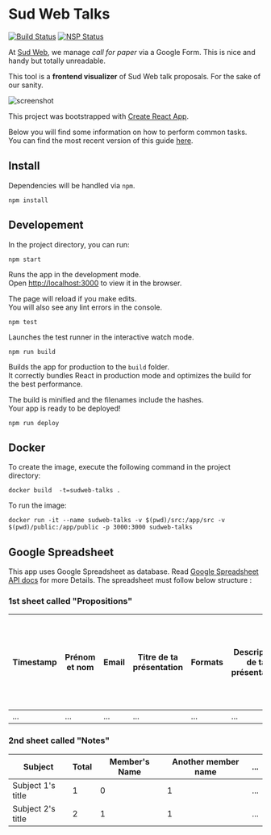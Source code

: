 # Sud Web Talks

[![Build Status](https://travis-ci.org/sudweb/talks.svg?branch=master)](https://travis-ci.org/sudweb/talks)
[![NSP Status](https://nodesecurity.io/orgs/sud-web/projects/eaf659ee-9632-41ba-8005-9050dc85a991/badge)](https://nodesecurity.io/orgs/sud-web/projects/eaf659ee-9632-41ba-8005-9050dc85a991)

At [Sud Web](http://sudweb.fr), we manage *call for paper* via a Google Form.
This is nice and handy but totally unreadable.

This tool is a **frontend visualizer** of Sud Web talk proposals.
For the sake of our sanity.

![screenshot](https://sudweb.fr/img/talks-screenshot.png)

This project was bootstrapped with [Create React App](https://github.com/facebookincubator/create-react-app).

Below you will find some information on how to perform common tasks.</br>
You can find the most recent version of this guide [here](https://github.com/facebookincubator/create-react-app/blob/master/packages/react-scripts/template/README.md).

## Install

Dependencies will be handled via `npm`.

`npm install`

## Developement

In the project directory, you can run:

`npm start`

Runs the app in the development mode.<br>
Open [http://localhost:3000](http://localhost:3000) to view it in the browser.

The page will reload if you make edits.<br>
You will also see any lint errors in the console.

`npm test`

Launches the test runner in the interactive watch mode.

`npm run build`

Builds the app for production to the `build` folder.<br>
It correctly bundles React in production mode and optimizes the build for the best performance.

The build is minified and the filenames include the hashes.<br>
Your app is ready to be deployed!

`npm run deploy`

## Docker

To create the image, execute the following command in the project directory:

`docker build  -t=sudweb-talks .`

To run the image:

`docker run -it --name sudweb-talks -v $(pwd)/src:/app/src -v $(pwd)/public:/app/public -p 3000:3000 sudweb-talks`


## Google Spreadsheet

This app uses Google Spreadsheet as database. Read [Google Spreadsheet API docs](https://developers.google.com/sheets/api/reference/rest/v4/spreadsheets.values/batchGet) for more Details.
The spreadsheet must follow below structure :

### 1st sheet called "Propositions"

| Timestamp | Prénom et nom | Email | Titre de ta présentation | Formats | Description de ta présentation | Si le public ne devait retenir qu'une chose, ce serait... | Tu veux ajouter quelque chose ? |
|---|---|---|---|---|---|---|---|
| ... | ... | ... | ... | ... | ... | ... | ... |


### 2nd sheet called "Notes"

Subject | Total | Member's Name | Another member name | ...
---|---|---|---|---
Subject 1's title | 1 | 0 | 1 | ...
Subject 2's title | 2 | 1 | 1 | ...


